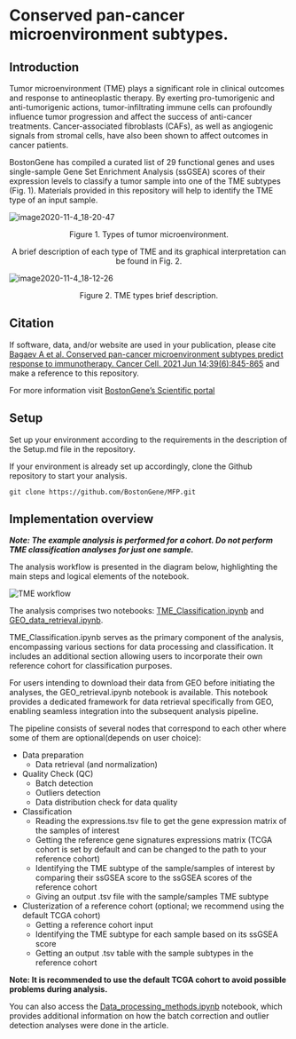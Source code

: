 # Conserved pan-cancer microenvironment subtypes.

## Introduction
Tumor microenvironment (TME) plays a significant role in clinical outcomes and response to antineoplastic therapy. By exerting pro-tumorigenic and anti-tumorigenic actions, tumor-infiltrating immune cells can profoundly influence tumor progression and affect the success of anti-cancer treatments. Cancer-associated fibroblasts (CAFs), as well as angiogenic signals from stromal cells, have also been shown to affect outcomes in cancer patients. 


BostonGene has compiled a curated list of 29 functional genes and uses single-sample Gene Set Enrichment Analysis (ssGSEA) scores of their expression levels to classify a tumor sample into one of the TME subtypes (Fig. 1). Materials provided in this repository will help to identify the TME type of an input sample.

![image2020-11-4_18-20-47](https://user-images.githubusercontent.com/127855909/228009303-964b1147-0f42-4361-819b-bc22be9ccd97.png)

<p align="center">Figure 1. Types of tumor microenvironment.</p>

<p align="center">A brief description of each type of TME and its graphical interpretation can be found in Fig. 2.</p>

![image2020-11-4_18-12-26](https://user-images.githubusercontent.com/127855909/228009221-3fe09cc9-a30a-4d3f-aa4b-3641c6278f7e.png)

<p align="center">Figure 2. TME types brief description.</p>

## Citation
If software, data, and/or website are used in your publication, please cite [Bagaev A et al. Conserved pan-cancer microenvironment subtypes predict response to immunotherapy. Cancer Cell. 2021 Jun 14;39(6):845-865](https://www.cell.com/cancer-cell/fulltext/S1535-6108(21)00222-1#articleInformation) and make a reference to this repository.


For more information visit [BostonGene’s Scientific portal](https://science.bostongene.com/tumor-portrait/)


## Setup
Set up your environment according to the requirements in the description of the Setup.md file in the repository.


If your environment is already set up accordingly, clone the Github repository to start your analysis.



    git clone https://github.com/BostonGene/MFP.git


## Implementation overview
***Note: The example analysis is performed for a cohort. Do not perform TME classification analyses for just one sample.***


The analysis workflow is presented in the diagram below, highlighting the main steps and logical elements of the notebook.

![TME  workflow](https://github.com/BenjaminSargsyan/Preview_of_TME/assets/127855909/037999b3-4f43-4770-bf5a-2e7f5ca9b909)


The analysis comprises two notebooks: [TME_Classification.ipynb](TME_Classification.ipynb) and [GEO_data_retrieval.ipynb](GEO_data_retrieval.ipynb).

TME_Classification.ipynb serves as the primary component of the analysis, encompassing various sections for data processing and classification. It includes an additional section allowing users to incorporate their own reference cohort for classification purposes.

For users intending to download their data from GEO before initiating the analyses, the GEO_retrieval.ipynb notebook is available. This notebook provides a dedicated framework for data retrieval specifically from GEO, enabling seamless integration into the subsequent analysis pipeline.


The pipeline consists of several nodes that correspond to each other where some of them are optional(depends on user choice):

* Data preparation
  * Data retrieval (and normalization) 
* Quality Check (QC)
  * Batch detection
  * Outliers detection
  * Data distribution check for data quality
* Classification
  * Reading the expressions.tsv file to get the gene expression matrix of the samples of interest
  * Getting the reference gene signatures expressions matrix (TCGA cohort is set by default and can be changed to the path to your reference cohort)
  * Identifying the TME subtype of the sample/samples of interest by comparing their ssGSEA score to the ssGSEA scores of the reference cohort
  * Giving an output .tsv file with the sample/samples TME subtype
* Clusterization of a reference cohort (optional; we recommend using the default TCGA cohort)
  * Getting a reference cohort input
  * Identifying the TME subtype for each sample based on its ssGSEA score
  * Getting an output .tsv table with the sample subtypes in the reference cohort

**Note: It is recommended to use the default TCGA cohort to avoid possible problems during analysis.**


You can also access the [Data_processing_methods.ipynb](Data_processing_methods.ipynb) notebook, which provides additional information on how the batch correction and outlier detection analyses were done in the article.
